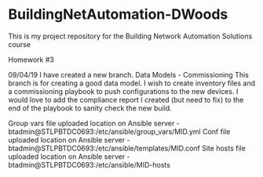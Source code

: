 # BuildingNetAutomation-DWoods

This is my project repository for the Building Network Automation Solutions course

Homework #3

09/04/19
I have created a new branch. Data Models - Commissioning
This branch is for creating a good data model. I wish to create inventory files and a commissioning playbook to push configurations to the new devices. I would love to add the compliance report I created (but need to fix) to the end of the playbook to sanity check the new build.

Group vars file uploaded
  location on Ansible server - btadmin@STLPBTDC0693:/etc/ansible/group_vars/MID.yml
Conf file uploaded
  location on Ansible server - btadmin@STLPBTDC0693:/etc/ansible/templates/MID.conf
Site hosts file uploaded
  location on Ansible server - btadmin@STLPBTDC0693:/etc/ansible/MID-hosts

